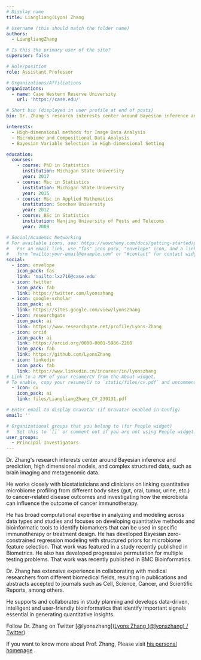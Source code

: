 ```yaml
---
# Display name
title: Liangliang(Lyon) Zhang

# Username (this should match the folder name)
authors:
  - LiangliangZhang

# Is this the primary user of the site?
superuser: false

# Role/position
role: Assistant Professor

# Organizations/Affiliations
organizations:
  - name: Case Western Reserve University
    url: 'https://case.edu/'

# Short bio (displayed in user profile at end of posts)
bio: Dr. Zhang's research interests center around Bayesian inference and prediction, high dimensional models, and complex structured data, such as brain imaging and metagenomic data.

interests:
  - High-dimensional methods for Image Data Analysis
  - Microbiome and Compositional Data Analysis
  - Bayesian Variable Selection in High-dimensional Setting

education:
  courses:
    - course: PhD in Statistics
      institution: Michigan State University
      year: 2017
    - course: Msc in Statistics
      institution: Michigan State University
      year: 2015
    - course: Msc in Applied Mathematics
      institution: Soochow University
      year: 2012
    - course: BSc in Statistics
      institution: Nanjing University of Posts and Telecoms
      year: 2009

# Social/Academic Networking
# For available icons, see: https://wowchemy.com/docs/getting-started/page-builder/#icons
#   For an email link, use "fas" icon pack, "envelope" icon, and a link in the
#   form "mailto:your-email@example.com" or "#contact" for contact widget.
social:
  - icon: envelope
    icon_pack: fas
    link: 'mailto:lxz716@case.edu'
  - icon: twitter
    icon_pack: fab
    link: https://twitter.com/lyonszhang
  - icon: google-scholar
    icon_pack: ai
    link: https://sites.google.com/view/lyonszhang
  - icon: researchgate
    icon_pack: ai
    link: https://www.researchgate.net/profile/Lyons-Zhang
  - icon: orcid
    icon_pack: ai
    link: https://orcid.org/0000-0001-5986-2260
    icon_pack: fab
    link: https://github.com/LyonsZhang
  - icon: linkedin
    icon_pack: fab
    link: https://www.linkedin.cn/incareer/in/lyonszhang
# Link to a PDF of your resume/CV from the About widget.
# To enable, copy your resume/CV to `static/files/cv.pdf` and uncomment the lines below.
  - icon: cv
    icon_pack: ai
    link: files/LiangliangZhang_CV_230131.pdf

# Enter email to display Gravatar (if Gravatar enabled in Config)
email: ''

# Organizational groups that you belong to (for People widget)
#   Set this to `[]` or comment out if you are not using People widget.
user_groups:
  - Principal Investigators
---
```


Dr. Zhang's research interests center around Bayesian inference and prediction, high dimensional models, and complex structured data, such as brain imaging and metagenomic data.

He works closely with biostatisticians and clinicians on linking quantitative microbiome profiling from different body sites (gut, oral, tumor, urine, etc.) to cancer-related disease outcomes and investigating how the microbiota can influence the outcome of cancer immunotherapy.

He has broad computational expertise in analyzing and modeling across data types and studies and focuses on developing quantitative methods and bioinformatic tools to identify biomarkers that can be used in specific immunotherapy or treatment design. He has developed Bayesian zero-constrained regression modeling with structured priors for microbiome feature selection. That work was featured in a study recently published in Biometrics. He also has developed progressive permutation for multiple testing problems. That work was recently published in BMC Bioinformatics.

Dr. Zhang has extensive experience in collaborating with medical researchers from different biomedical fields, resulting in publications and abstracts accepted to journals such as Cell, Science, Cancer, and Scientific Reports, among others.

He supports and collaborates in study planning and develops data-driven, intelligent and user-friendly bioinformatics that identify important signals essential in generating quantitative insights.

Follow Dr. Zhang on Twitter [@lyonszhang]([Lyons Zhang (@lyonszhang) / Twitter](https://twitter.com/lyonszhang)).

If you want to know more about Prof. Zhang, Please visit [his personal homepage](https://sites.google.com/view/lyonszhang) .